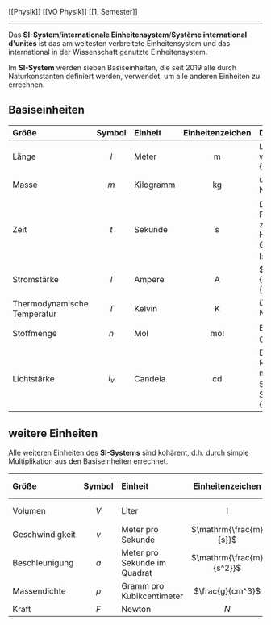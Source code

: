 [[Physik]] [[VO Physik]] [[1. Semester]]

---

Das **SI-System**/**internationale Einheitensystem**/**Système international d'unités** ist das am weitesten verbreitete Einheitensystem und das international in der Wissenschaft genutzte Einheitensystem.

Im **SI-System** werden sieben Basiseinheiten, die seit 2019 alle durch Naturkonstanten definiert werden, verwendet, um alle anderen Einheiten zu errechnen.

## Basiseinheiten

| Größe                       | Symbol | Einheit   | Einheitenzeichen | Definition der Einheit                                                                                                                                                                                                                        |
|:--------------------------- |:------:|:--------- |:----------------:|:--------------------------------------------------------------------------------------------------------------------------------------------------------------------------------------------------------------------------------------------- |
| Länge                       |  $l$   | Meter     |        m         | Länge der Strecke, die Licht im Vakuum während der Dauer von $\frac{1}{299792458}$ Sekunden zurücklegt                                                                                                                                        |
| Masse                       |  $m$   | Kilogramm |        kg        | über den Wert der Planck'schen Naturkonstante $h$                                                                                                                                                                                             |
| Zeit                        |  $t$   | Sekunde   |        s         | Das $9.192631770\cdot10^{9}$ fache der Periedendauer der dem Übergang zwischen den beiden Hyperfeinstrukturniveaus des Grundzustandes von Atomen des Cäsium-Isotops $^{133}Cs$ entsprechenden Strahlung                                       |
| Stromstärke                 |  $I$   | Ampere    |        A         | $1 A=\frac{1}{1/1,602176654*10\cdot10^{-19}\frac{e}{\mathrm{s}}}$                                                                                                                                                                             |
| Thermodynamische Temperatur |  $T$   | Kelvin    |        K         | über den Wert der Boltzmann'schen Naturkonstante $\mathrm{k_B}$                                                                                                                                                                               |
| Stoffmenge                  |  $n$   | Mol       |       mol        | Ein Mol eines Stoffes enthält genau $6,02215076*10\cdot10^{23}$ Teilchen                                                                                                                                                                      |
| Lichtstärke                 | $I_v$  | Candela   |        cd        | Die Lichtstärke in einer bestimmten Richtung einer Strahlungsquelle, die monochromatische Strahlung der Frequenz $540\cdot10^{12}\mathrm{Hz}$ aussendet und deren Strahlstärke in dieser Richtung $\frac{1}{683}$ Watt pro Steradiant beträgt |

## weitere Einheiten

Alle weiteren Einheiten des **SI-Systems** sind kohärent, d.h. durch simple Multiplikation aus den Basiseinheiten errechnet.

| Größe           | Symbol | Einheit                      |     Einheitenzeichen     |         Definition der Einheit          |
|:--------------- |:------:|:---------------------------- |:------------------------:|:---------------------------------------:|
| Volumen         |  $V$   | Liter                        |            l             | $\mathrm{1l=1dm^3=1dm\cdot1dm\cdot1dm}$ |
| Geschwindigkeit |  $v$   | Meter pro Sekunde            |  $\mathrm{\frac{m}{s}}$  |         $\mathrm{\frac{m}{s}}$          |
| Beschleunigung  |  $a$   | Meter pro Sekunde im Quadrat | $\mathrm{\frac{m}{s^2}}$ | $\mathrm{\frac{m}{s^2}}$                                        |
| Massendichte    | $\rho$ | Gramm pro Kubikcentimeter    |     $\frac{g}{cm^3}$     |            $\frac{g}{cm^3}$             |
| Kraft           |  $F$   | Newton                       |           $N$            |              $F=m \cdot a$              |
